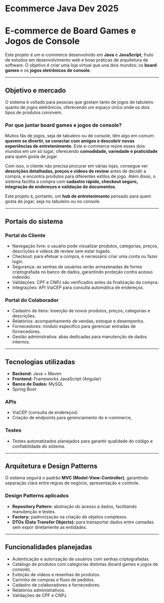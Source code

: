 # Ecommerce Java Dev 2025

# E-commerce de Board Games e Jogos de Console

Este projeto é um e-commerce desenvolvido em **Java** e **JavaScript**, fruto de estudos em desenvolvimento web e boas práticas de arquitetura de software.
O objetivo é criar uma loja virtual que una dois mundos: os **board games** e os **jogos eletrônicos de console**.

---

## Objetivo e mercado
O sistema é voltado para pessoas que gostam tanto de jogos de tabuleiro quanto de jogos eletrônicos, oferecendo um espaço único onde os dois tipos de produtos convivem.

### Por que juntar board games e jogos de console?
Muitos fãs de jogos, seja de tabuleiro ou de console, têm algo em comum: **querem se divertir, se conectar com amigos e descobrir novas experiências de entretenimento**. Este e-commerce reúne esses dois mundos em um só lugar, oferecendo **comodidade, variedade e praticidade** para quem gosta de jogar.

Com isso, o cliente não precisa procurar em várias lojas, consegue ver **descrições detalhadas, preços e vídeos de review** antes de decidir a compra, e encontra produtos para diferentes estilos de jogo. Além disso, o sistema facilita a compra com **cadastro rápido, checkout seguro, integração de endereços e validação de documentos**.

Este projeto é, portanto, um **hub de entretenimento** pensado para quem gosta de jogar, seja no tabuleiro ou no console.

---

## Portais do sistema

### Portal do Cliente
- Navegação livre: o usuário pode visualizar produtos, categorias, preços, descrições e vídeos de review sem estar logado.
- Checkout: para efetuar a compra, é necessário criar uma conta ou fazer login.
- Segurança: as senhas de usuários serão armazenadas de forma criptografada no banco de dados, garantindo proteção contra acesso indevido.
- Validações: CPF e CNPJ são verificados antes da finalização da compra.
- Integrações: API ViaCEP para consulta automática de endereços.

### Portal do Colaborador
- Cadastro de itens: inserção de novos produtos, preços, categorias e descrições.
- Relatórios: acompanhamento de vendas, estoque e desempenho.
- Fornecedores: módulo específico para gerenciar entradas de fornecedores.
- Gestão administrativa: abas dedicadas para manutenção de dados internos.

---

## Tecnologias utilizadas
- **Backend:** Java + Maven
- **Frontend:** Frameworks JavaScript (Angular)
- **Banco de Dados:** MySQL
- Spring Boot

### APIs
- ViaCEP (consulta de endereços)
- Criação de endpoints para gerenciamento do e-commerce,

### Testes
- Testes automatizados planejados para garantir qualidade do código e confiabilidade do sistema.

---

## Arquitetura e Design Patterns

O sistema seguirá o padrão **MVC (Model-View-Controller)**, garantindo separação clara entre regras de negócio, apresentação e controle.

### Design Patterns aplicados
- **Repository Pattern:** abstração do acesso a dados, facilitando manutenção e testes.
- **Factory:** padronização na criação de objetos complexos.
- **DTOs (Data Transfer Objects):** para transportar dados entre camadas sem expor diretamente as entidades.

---

## Funcionalidades planejadas
- Autenticação e autorização de usuários com senhas criptografadas.
- Catálogo de produtos com categorias distintas (board games e jogos de console).
- Exibição de vídeos e resenhas de produtos.
- Carrinho de compras e fluxo de pedidos.
- Cadastro de colaboradores e fornecedores.
- Relatórios administrativos.
- Validações de CPF e CNPJ.
